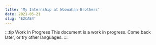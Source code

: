 ```yaml
---
title: 'My Internship at Woowahan Brothers'
date: 2021-05-21
slug: 'E2CAE4'
---
```


:::tip Work In Progress
This document is a work in progress. Come back later, or try other languages.
:::
